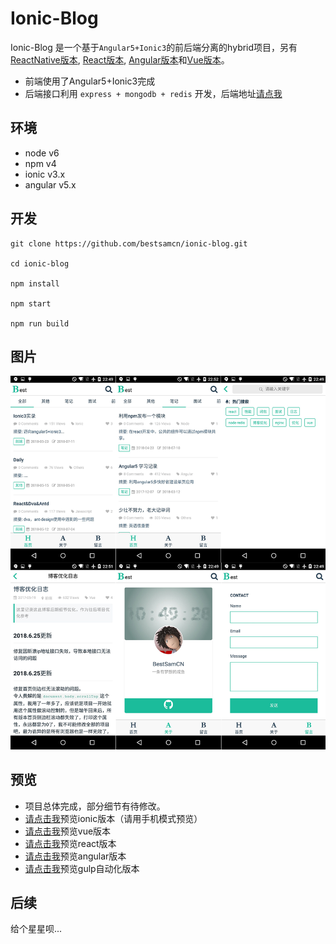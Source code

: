 # Ionic-Blog

Ionic-Blog 是一个基于``Angular5+Ionic3``的前后端分离的hybrid项目，另有[ReactNative版本](https://github.com/bestsamcn/react-native-blog), [React版本](https://github.com/bestsamcn/react-blog), [Angular版本](https://github.com/bestsamcn/angular-blog)和[Vue版本](https://github.com/bestsamcn/vue-blog)。
- 前端使用了Angular5+Ionic3完成
- 后端接口利用 ``express + mongodb + redis`` 开发，后端地址[请点我](https://github.com/bestsamcn/node-blog)

## 环境
- node v6
- npm  v4
- ionic  v3.x
- angular  v5.x

## 开发
```
git clone https://github.com/bestsamcn/ionic-blog.git

cd ionic-blog

npm install

npm start

npm run build

```
## 图片
![piture](https://github.com/bestsamcn/ionic-blog/blob/master/screenshots/view.png?raw=true)

## 预览
- 项目总体完成，部分细节有待修改。
- [请点击我](http://ionic.bestsamcn.me/)预览ionic版本（请用手机模式预览）
- [请点击我](http://blog.bestsamcn.me/)预览vue版本
- [请点击我](http://react.bestsamcn.me/)预览react版本
- [请点击我](http://angular.bestsamcn.me/)预览angular版本
- [请点击我](http://gulp.bestsamcn.me/)预览gulp自动化版本




## 后续
给个星星呗...
